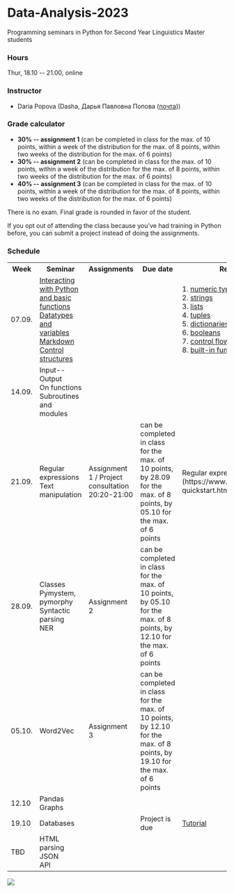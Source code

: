 # Data-Analysis-2023

Programming seminars in Python for Second Year Linguistics Master students

### Hours

Thur, 18.10 -- 21.00, online

### Instructor
* Daria Popova (Dasha, Дарья Павловна Попова ([почта](mailto:daschapopowa@gmail.com)))

### Grade calculator
* **30% -- assignment 1** (can be completed in class for the max. of 10 points, within a week of the distribution for the max. of 8 points, within two weeks of the distribution for the max. of 6 points)
* **30% -- assignment 2** (can be completed in class for the max. of 10 points, within a week of the distribution for the max. of 8 points, within two weeks of the distribution for the max. of 6 points)
* **40% -- assignment 3** (can be completed in class for the max. of 10 points, within a week of the distribution for the max. of 8 points, within two weeks of the distribution for the max. of 6 points)

There is no exam. Final grade is rounded in favor of the student. 

If you opt out of attending the class because you've had training in Python before, you can submit a project instead of doing the assignments.

### Schedule
<table>
  <tr>
    <th>Week</th>
    <th>Seminar</th>
    <th>Assignments</th>
    <th>Due date</th>
    <th>Reference</th>
  </tr>
   <tr>
    <td>07.09. </td>
    <td><a href="https://github.com/dashapopova/Data-Analysis-2023/blob/main/week1/interacting%20with%20python%20and%20basic%20functions.md">Interacting with Python and basic functions</a><br>
      <a href="./PB-Sem2.ipynb"> Datatypes and variables</a><br>
    <a href="https://github.com/dashapopova/Data-Analysis-2023/blob/main/week1/markdown.md">Markdown</a><br>
    <a href="./PBSem3.ipynb"> Control structures</a></td>
    <td></td>
    <td></td>
    <td>1. <a href="https://docs.python.org/3.6/library/stdtypes.html#typesnumeric">numeric types</a><br>
      2. <a href="https://docs.python.org/3.6/library/stdtypes.html#string-methods">strings</a><br>
      3. <a href="https://docs.python.org/3.6/tutorial/datastructures.html">lists</a><br>
      4. <a href="https://docs.python.org/3.6/tutorial/datastructures.html#tuples-and-sequences">tuples</a><br>
      5. <a href="https://docs.python.org/3.6/tutorial/datastructures.html#dictionaries">dictionaries</a><br>
      6. <a href="https://docs.python.org/3.6/library/stdtypes.html#boolean-operators">booleans</a><br>
      7. <a href="https://docs.python.org/3.6/tutorial/controlflow.html">control flow tools</a><br>
      8. <a href="https://docs.python.org/3.6/library/functions.html">built-in functions</a>
    </td>
  </tr>
  <tr>
    <td>14.09. </td>
    <td>Input--Output<br>
      On functions<br>
      Subroutines and modules
    </td>
    <td></td>
    <td></td>
    <td>
    </td>
  </tr>
    <td>21.09. </td>
    <td>Regular expressions<br>
      Text manipulation
  </td>
    <td>Assignment 1 / Project consultation 20:20-21:00</td>
    <td>can be completed in class for the max. of 10 points, by 28.09 for the max. of 8 points, by 05.10 for the max. of 6 points</td>
    <td>Regular expressions cheat sheet (https://www.rexegg.com/regex-quickstart.html)</td>
   </tr>
    <tr>
    <td>28.09. </td>
    <td>Classes<br>
Pymystem, pymorphy<br>
Syntactic parsing<br>
NER
    </td>
    <td> Assignment 2 </td>
    <td>can be completed in class for the max. of 10 points, by 05.10 for the max. of 8 points, by 12.10 for the max. of 6 points</td>
    <td>
  </td>
  </tr>
    <tr>
    <td>05.10. </td>
    <td>Word2Vec
  </td>
    <td>Assignment 3</td>
    <td>can be completed in class for the max. of 10 points, by 12.10 for the max. of 8 points, by 19.10 for the max. of 6 points</td>
    <td></td>
  </tr>
    <tr>
    <td>12.10 </td>
    <td>Pandas<br>
     Graphs
  </td>
    <td></td>
  <td></td>
    <td></td>
  </tr>
    <tr>
    <td>19.10</td>
    <td>Databases
  </td>
    <td></td>
    <td>Project is due</td>
    <td><a href="https://sqlbolt.com/lesson/introduction">Tutorial</a></td>
  </tr>
  </tr>
    <tr>
    <td>TBD</td>
    <td>HTML parsing<br>
    JSON<br>
    API</td>
    <td></td>
    <td></td>
    <td></td>
  </tr>
</table>

![](https://kateennals.files.wordpress.com/2016/08/boa-constrictor-little-prince.jpg)
